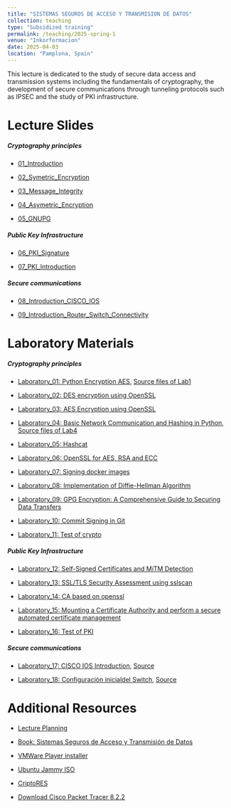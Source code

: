 ```yaml
---
title: "SISTEMAS SEGUROS DE ACCESO Y TRANSMISION DE DATOS"
collection: teaching
type: "Subsidized training"
permalink: /teaching/2025-spring-1
venue: "Inkorformacion"
date: 2025-04-03
location: "Pamplona, Spain"
---
```


This lecture is dedicated to the study of secure data access and transmission systems including the fundamentals of cryptography, the development of secure communications through tunneling protocols such as IPSEC and the study of PKI infrastructure.

Lecture Slides
======

##### Cryptography principles

- [01_Introduction](https://sfl0r3nz05.github.io/files/slides/01_INTRODUCTION.pdf)

- [02_Symetric_Encryption](https://sfl0r3nz05.github.io/files/slides/02_SYMETRIC_ENCRYPTION.pdf)

- [03_Message_Integrity](https://sfl0r3nz05.github.io/files/slides/03_MESSAGE_INTEGRITY.pdf)

- [04_Asymetric_Encryption](https://sfl0r3nz05.github.io/files/slides/04_ASYMETRIC_ENCRYPTION.pdf)

- [05_GNUPG](https://sfl0r3nz05.github.io/files/slides/05_GNUPG.pdf)

##### Public Key Infrastructure

- [06_PKI_Signature](https://sfl0r3nz05.github.io/files/slides/06_LA_FIRMA_PKI.pdf)

- [07_PKI_Introduction](https://sfl0r3nz05.github.io/files/slides/07_PKI_Introduction.pdf)

##### Secure communications

- [08_Introduction_CISCO_IOS](https://youtu.be/klcpoWUwj2w?feature=shared)

- [09_Introduction_Router_Switch_Connectivity](https://youtu.be/GkS8bk2UX6g?feature=shared)

Laboratory Materials
======

##### Cryptography principles

- [Laboratory_01: Python Encryption AES](https://sfl0r3nz05.github.io/files/labs/Laboratory_01.pdf), [Source files of Lab1](https://github.com/sfl0r3nz05/Lectures_Lab/tree/master/Secure_Access_Systems_and_Data_Transmission/lab1/lab1.md)

- [Laboratory_02: DES encryption using OpenSSL](https://sfl0r3nz05.github.io/files/labs/Laboratory_02.pdf)

- [Laboratory_03: AES Encryption using OpenSSL](https://sfl0r3nz05.github.io/files/labs/Laboratory_03.pdf)

- [Laboratory_04: Basic Network Communication and Hashing in Python](https://sfl0r3nz05.github.io/files/labs/Laboratory_04.pdf), [Source files of Lab4](https://github.com/sfl0r3nz05/Lectures_Lab/tree/master/Secure_Access_Systems_and_Data_Transmission/lab4/lab4.md)

- [Laboratory_05: Hashcat](https://sfl0r3nz05.github.io/files/labs/Laboratory_05.pdf)

- [Laboratory_06: OpenSSL for AES, RSA and ECC](https://sfl0r3nz05.github.io/files/labs/Laboratory_06.pdf)

- [Laboratory_07: Signing docker images](https://sfl0r3nz05.github.io/files/labs/Laboratory_07.pdf)

- [Laboratory_08: Implementation of Diffie-Hellman Algorithm](https://sfl0r3nz05.github.io/files/labs/Laboratory_08.pdf)

- [Laboratory_09: GPG Encryption: A Comprehensive Guide to Securing Data Transfers](https://sfl0r3nz05.github.io/files/labs/Laboratory_09.pdf)

- [Laboratory_10: Commit Signing in Git](https://sfl0r3nz05.github.io/files/labs/Laboratory_10.pdf)

- [Laboratory_11: Test of crypto](https://forms.gle/TQnMCPsZ6xFjfWre7)

##### Public Key Infrastructure

- [Laboratory_12: Self-Signed Certificates and MiTM Detection](https://sfl0r3nz05.github.io/files/labs/Laboratory_12.pdf)

- [Laboratory_13: SSL/TLS Security Assessment using sslscan](https://sfl0r3nz05.github.io/files/labs/Laboratory_13.pdf)

- [Laboratory_14: CA based on openssl](https://sfl0r3nz05.github.io/files/labs/Laboratory_14.pdf)

- [Laboratory_15: Mounting a Certificate Authority and perform a secure automated certificate management](https://sfl0r3nz05.github.io/files/labs/Laboratory_15.pdf)

- [Laboratory_16: Test of PKI](https://forms.gle/LVDBiT5PNovznpWQA)

##### Secure communications

- [Laboratory_17: CISCO IOS Introduction](https://sfl0r3nz05.github.io/files/labs/Laboratory_17.pdf), [Source](https://sfl0r3nz05.github.io/files/labs/01_Navegando_en_el_IOS.pka)

- [Laboratory_18: Configuración inicialdel Switch](https://sfl0r3nz05.github.io/files/labs/Laboratory_18.pdf), [Source](https://sfl0r3nz05.github.io/files/labs/02_Configuración_inicial_del_Switch.pka)

Additional Resources
======

- [Lecture Planning](https://sfl0r3nz05.github.io/files/resources/planning.pdf)

- [Book: Sistemas Seguros de Acceso y Transmisión de Datos](https://sfl0r3nz05.github.io/files/resources/Sistemas_Seguros_de_Acceso_y_Trans._de_Datos_(MF0489_3).pdf)

- [VMWare Player installer](https://www.techspot.com/downloads/1969-vmware-player.html)

- [Ubuntu Jammy ISO](https://releases.ubuntu.com/jammy)

- [CriptoRES](https://sfl0r3nz05.github.io/files/resources/CriptoRES.zip)

- [Download Cisco Packet Tracer 8.2.2](https://www.netacad.com/resources/lab-downloads?courseLang=en-US)